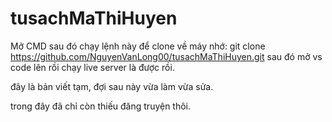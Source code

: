 # tusachMaThiHuyen

Mở CMD sau đó chạy lệnh này để clone về máy nhớ: git clone https://github.com/NguyenVanLong00/tusachMaThiHuyen.git
sau đó mở vs code lên rồi chạy live server là được rồi.

đây là bản viết tạm, đợi sau này vừa làm vừa sửa.

trong đây đã chỉ còn thiếu đăng truyện  thôi.
